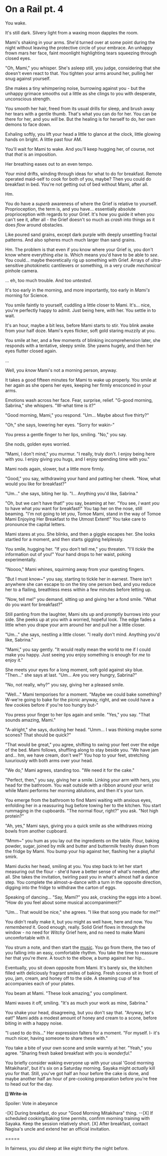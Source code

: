 # On a Rail pt. 4

You wake.

It's still dark. Silvery light from a waxing moon dapples the room.

Mami's shaking in your arms. She'd turned over at some point during the night without leaving the protective circle of your embrace. An unhappy frown mars her face, faint moonlight highlighting tears squeezing through closed eyes.

"Oh, Mami," you whisper. She's asleep still, you judge, considering that she doesn't even react to that. You tighten your arms around her, pulling her snug against yourself.

She makes a tiny whimpering noise, burrowing against you - but the unhappy grimace smooths out a little as she clings to you with desperate, unconscious strength.

You smooth her hair, freed from its usual drills for sleep, and brush away her tears with a gentle thumb. That's what you can do for her. You can be there for her, and you *will* be. But the healing is for herself to do, her own demons to face down.

Exhaling softly, you lift your head a little to glance at the clock, little glowing hands on bright. A little past four AM.

You'll wait for Mami to wake. And you'll keep hugging her, of course, not that *that* is an imposition.

Her breathing eases out to an even tempo.

Your mind drifts, winding through ideas for what to do for breakfast. Remote operated maid-self to cook for both of you, maybe? Then you could do breakfast in bed. You're not getting out of bed without Mami, after all.

Hm.

You do have a *superb* awareness of where the Grief is relative to yourself. Proprioception, the term is, and you have... essentially absolute proprioception with regards to your Grief. It's how you guide it when you can't see it, after all - the Grief doesn't so much as *crash* into things as it does *flow* around obstacles.

Like poured sand grains, except dark purple with deeply unsettling fractal patterns. And also spheres much much larger than sand grains.

Hm. The problem is that even if you know where your Grief is, you don't know where everything *else* is. Which means you'd have to be able to *see*. You could... maybe theoretically rig up something with Grief. Arrays of ultra-sensitive photokinetic cantilevers or something, in a very crude *mechanical* pinhole camera.

... eh, too much trouble. And too *untested*.

It's too early in the morning, and more importantly, too early in *Mami's* morning for Science.

You smile faintly to yourself, cuddling a little closer to Mami. It's... nice, you're perfectly happy to admit. Just being here, *with* her. You settle in to wait.

It's an hour, maybe a bit less, before Mami starts to stir. You blink awake from your half doze. Mami's eyes flicker, soft gold staring muzzily at you.

You smile at her, and a few moments of blinking incomprehension later, she responds with a tentative, sleepy smile. She yawns hugely, and then her eyes flutter closed again.

...

Well, you *know* Mami's not a morning person, anyway.

It takes a good fifteen minutes for Mami to wake up properly. You smile at her again as she opens her eyes, keeping her firmly ensconced in your arms.

Emotions wash across her face. Fear, surprise, relief. "G-good morning, Sabrina," she whispers. "W-what time is it?"

"Good morning, Mami," you respond. "Um... Maybe about five thirty?"

"Oh," she says, lowering her eyes. "Sorry for wakin-"

You press a gentle finger to her lips, smiling. "No," you say.

She nods, golden eyes worried.

"Mami, I don't mind," you murmur. "I really, truly don't. I enjoy being here with you. I enjoy giving you hugs, and I enjoy spending time with you."

Mami nods again, slower, but a little more firmly.

"Good," you say, withdrawing your hand and patting her cheek. "Now, what would you like for breakfast?"

"Um..." she says, biting her lip. "I... Anything you'd like, Sabrina."

"Oh, but we can't have that!" you say, beaming at her. "You see, *I* want *you* to have what *you* want for breakfast!" You tap her on the nose, still beaming. "I'm not going to let *you*, Tomoe Mami, stand in the way of Tomoe Mami Enjoying Her Breakfast to the Utmost Extent!" You take care to pronounce the capital letters.

Mami stares at you. She blinks, and then a giggle escapes her. She looks startled for a moment, and then starts giggling helplessly.

You smile, hugging her. "If you don't tell me," you threaten. "I'll *tickle* the information out of you!" Your hand drops to her waist, poking experimentally.

"Noooo," Mami whines, squirming away from your questing fingers.

"But I must know\~" you say, starting to tickle her in earnest. There isn't anywhere she can escape to on the tiny one person bed, and you reduce her to a flailing, breathless mess within a few minutes before letting up.

"Now, tell me!" you demand, sitting up and giving her a fond smile. "What do you want for breakfast?"

Still panting from the laughter, Mami sits up and promptly burrows into your side. She peeks up at you with a worried, hopeful look. The edge fades a little when you drape your arm around her and pull her a little closer.

"Um..." she says, nestling a little closer. "I really don't mind. Anything you'd like, Sabrina."

"Mami," you say gently. "It would really mean the world to me if I could make you happy. Just seeing you enjoy something is enough for *me* to enjoy it."

She meets your eyes for a long moment, soft gold against sky blue. "Then..." she says at last. "Um... Are you very hungry, Sabrina?"

"No, not really, why?" you say, giving her a pleased smile.

"Well..." Mami temporises for a moment. "Maybe we could bake something? W-we're going to bake for the picnic anyway, right, and we could have a few cookies before if you're too hungry but-"

You press your finger to her lips again and smile. "Yes," you say. "That sounds amazing, Mami."

"A-alright," she says, ducking her head. "Umm... I was thinking maybe some scones? That should be quick?"

"That would be great," you agree, shifting to swing your feet over the edge of the bed. Mami follows, shuffling along to stay beside you. "We have jam and... hm, we have cream, don't we?" You hop to your feet, stretching luxuriously with both arms over your head.

"We do," Mami agrees, standing too. "We need it for the cake."

"Perfect, then," you say, giving her a smile. Linking your arm with hers, you head for the bathroom. You wait outside with a ribbon around your wrist while Mami performs her morning ablutions, and then it's your turn.

You emerge from the bathroom to find Mami waiting with anxious eyes, enfolding her in a reassuring hug before towing her to the kitchen. You start rummaging in the cupboards. "The normal flour, right?" you ask. "Not high protein?"

"Ah, yes," Mami says, giving you a quick smile as she withdraws mixing bowls from another cupboard.

"Mmm\~" you hum as you lay out the ingredients on the table. Flour, baking powder, sugar, joined by milk and butter and buttermilk freshly drawn from the fridge by Mami. You bump your hip against her, flashing her a playful smirk.

Mami ducks her head, smiling at you. You step back to let her start measuring out the flour - she'd have a better sense of what's needed, after all. She takes the invitation, twirling past you in what's almost half a dance step. You complete the almost-a-dance with a turn in the opposite direction, digging into the fridge to withdraw the carton of eggs.

Speaking of dancing... "Say, Mami?" you ask, cracking the eggs into a bowl. "How do you feel about some musical accompaniment?"

"Um... That would be nice," she agrees. "I like that song you made for me?"

You didn't really make it, but you might as well have, here and now. You *remembered* it. Good enough, really. Solid Grief flows in through the window - no need for *Witchy* Grief here, and no need to make Mami uncomfortable with it.

You strum a note, and then start the [music](http://puu.sh/rmeNc/78496336b0.ogg). You go from there, the two of you falling into an easy, comfortable rhythm. You take the time to reassure her that you're *there*. A touch to the elbow, a bump against her hip...

Eventually, you sit down opposite from Mami. It's barely six, the kitchen filled with deliciously fragrant smiles of baking. Fresh scones sit in front of you, jam, cream, and honey off to the side. A steaming cup of tea accompanies each of your plates.

You beam at Mami. "These look amazing," you compliment.

Mami waves it off, smiling. "It's as much your work as mine, Sabrina."

You shake your head, disagreeing, but you don't say that. "Anyway, let's eat!" Mami adds a modest amount of honey and cream to a scone, before biting in with a happy noise.

"I used to do this..." Her expression falters for a moment. "For myself. I- it's much nicer, having someone to share these with."

You take a bite of your own scone and smile warmly at her. "Yeah," you agree. "Sharing fresh baked breakfast with you is *wonderful*."

You briefly consider waking everyone up with your usual 'Good morning Mitakihara!', but it's six on a Saturday morning. Sayaka might *actually* kill you for that. Still, you've got half an hour before the cake is done, and maybe another half an hour of pre-cooking preparation before you're free to head out for the day.

**\[] Write-in**

Spoiler: Vote in abeyance

\-\[X] During breakfast, do your "Good Morning Mitakihara" thing.
\--\[X] If scheduled cooking/baking time permits, confirm morning training with Sayaka. Keep the session relatively short.
\[X] After breakfast, contact Nagisa's uncle and extend her an official invitation.

\=====​

In fairness, you *did* sleep at like eight thirty the night before.
